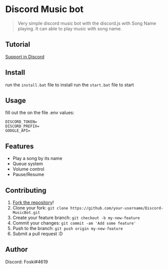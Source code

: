 # Discord Music bot
> Very simple discord music bot with the discord.js with Song Name playing. It can able to play music with song name.

## Tutorial

[Support in Discord](https://discord.gg/tKBntJG)

## Install

run the ``install.bat`` file to install
run the ``start.bat`` file to start

## Usage

fill out the on the file .env values:

```
DISCORD_TOKEN=
DISCORD_PREFIX=
GOOGLE_API=
```

## Features

* Play a song by its name
* Queue system
* Volume control
* Pause/Resume

## Contributing

1. [Fork the repository](https://github.com/Foski10/Simple-Music-Bot-JS)!
2. Clone your fork: `git clone https://github.com/your-username/Discord-MusicBot.git`
3. Create your feature branch: `git checkout -b my-new-feature`
4. Commit your changes: `git commit -am 'Add some feature'`
5. Push to the branch: `git push origin my-new-feature`
6. Submit a pull request :D

## Author

Discord: Foski#4619
